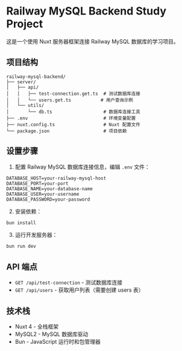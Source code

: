 # Railway MySQL Backend Study Project

这是一个使用 Nuxt 服务器框架连接 Railway MySQL 数据库的学习项目。

## 项目结构

```
railway-mysql-backend/
├── server/
│   ├── api/
│   │   ├── test-connection.get.ts  # 测试数据库连接
│   │   └── users.get.ts           # 用户查询示例
│   └── utils/
│       └── db.ts                   # 数据库连接工具
├── .env                            # 环境变量配置
├── nuxt.config.ts                  # Nuxt 配置文件
└── package.json                    # 项目依赖

```

## 设置步骤

1. 配置 Railway MySQL 数据库连接信息，编辑 `.env` 文件：

```env
DATABASE_HOST=your-railway-mysql-host
DATABASE_PORT=your-port
DATABASE_NAME=your-database-name
DATABASE_USER=your-username
DATABASE_PASSWORD=your-password
```

2. 安装依赖：
```bash
bun install
```

3. 运行开发服务器：
```bash
bun run dev
```

## API 端点

- `GET /api/test-connection` - 测试数据库连接
- `GET /api/users` - 获取用户列表（需要创建 users 表）

## 技术栈

- Nuxt 4 - 全栈框架
- MySQL2 - MySQL 数据库驱动
- Bun - JavaScript 运行时和包管理器
